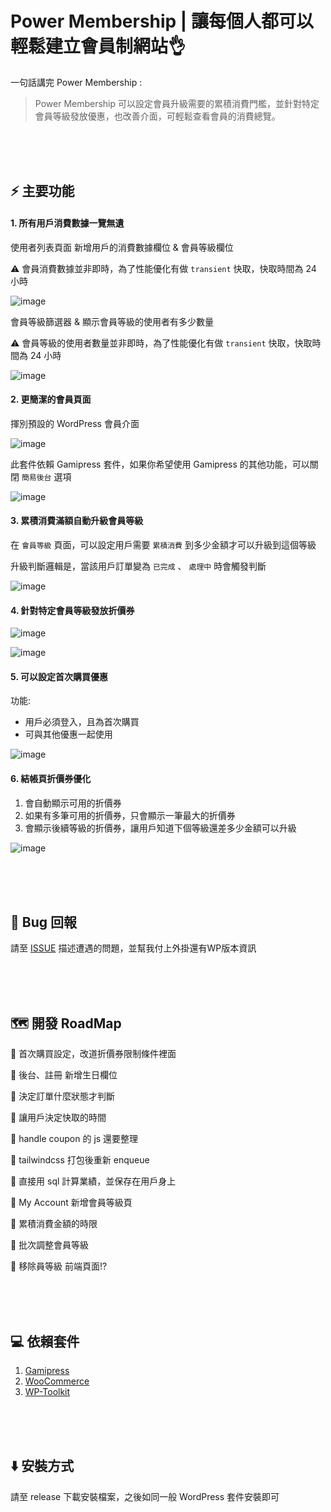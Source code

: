 # Power Membership | 讓每個人都可以輕鬆建立會員制網站👌
一句話講完 Power Membership :

> Power Membership 可以設定會員升級需要的累積消費門檻，並針對特定會員等級發放優惠，也改善介面，可輕鬆查看會員的消費總覽。

<br><br><br>

## ⚡ 主要功能

#### 1. 所有用戶消費數據一覽無遺

使用者列表頁面 新增用戶的消費數據欄位 & 會員等級欄位

⚠ 會員消費數據並非即時，為了性能優化有做 `transient` 快取，快取時間為 24 小時

![image](https://github.com/j7-dev/wp-power-membership/assets/9213776/71bcf616-e497-4d64-b017-2067e3f245da)


會員等級篩選器 & 顯示會員等級的使用者有多少數量

⚠ 會員等級的使用者數量並非即時，為了性能優化有做 `transient` 快取，快取時間為 24 小時

![image](https://github.com/j7-dev/wp-power-membership/assets/9213776/4c4c58da-d2a4-4830-8af2-ab83ac66a2dc)



#### 2. 更簡潔的會員頁面

揮別預設的 WordPress 會員介面

![image](https://github.com/j7-dev/wp-power-membership/assets/9213776/021542b2-8968-40f1-a4f5-5f36050719e7)

此套件依賴 Gamipress 套件，如果你希望使用 Gamipress 的其他功能，可以關閉 `簡易後台` 選項

![image](https://github.com/j7-dev/wp-power-membership/assets/9213776/84d85bb5-9516-4dd5-baf7-169089a87a6b)



#### 3. 累積消費滿額自動升級會員等級

在 `會員等級` 頁面，可以設定用戶需要 `累積消費` 到多少金額才可以升級到這個等級

升級判斷邏輯是，當該用戶訂單變為 `已完成` 、 `處理中` 時會觸發判斷

![image](https://github.com/j7-dev/wp-power-membership/assets/9213776/58ae1b7a-fd1b-4079-b204-ff1a246c15aa)



#### 4. 針對特定會員等級發放折價券

![image](https://github.com/j7-dev/wp-power-membership/assets/9213776/2e55581d-032d-42b6-968d-f92fe29e5d20)


![image](https://github.com/j7-dev/wp-power-membership/assets/9213776/c575cd1c-5494-4d22-8a34-5da58b336c17)

#### 5. 可以設定首次購買優惠

功能:
 - 用戶必須登入，且為首次購買
 - 可與其他優惠一起使用

![image](https://github.com/j7-dev/wp-power-membership/assets/9213776/2c182256-b386-4796-8e82-01c02df9b32b)


#### 6. 結帳頁折價券優化

1. 會自動顯示可用的折價券
2. 如果有多筆可用的折價券，只會顯示一筆最大的折價券
3. 會顯示後續等級的折價券，讓用戶知道下個等級還差多少金額可以升級

![image](https://github.com/j7-dev/wp-power-membership/assets/9213776/fa1a2ae0-0770-4ed3-80b0-1c306dda4ac2)




<br><br><br>

 ## 🐞 Bug 回報

請至 [ISSUE](https://github.com/j7-dev/wp-power-membership/issues) 描述遭遇的問題，並幫我付上外掛還有WP版本資訊

<br><br><br>

## 🗺️ 開發 RoadMap

🔲 首次購買設定，改道折價券限制條件裡面

🔲 後台、註冊 新增生日欄位

🔲 決定訂單什麼狀態才判斷

🔲 讓用戶決定快取的時間

🔲 handle coupon 的 js 還要整理

🔲 tailwindcss 打包後重新 enqueue

🔲 直接用 sql 計算業績，並保存在用戶身上

🔲 My Account 新增會員等級頁

🔲 累積消費金額的時限

🔲 批次調整會員等級

🔲 移除員等級 前端頁面!?


<br><br><br>


 ## 💻 依賴套件
1. [Gamipress](https://tw.wordpress.org/plugins/gamipress/)
2. [WooCommerce](https://tw.wordpress.org/plugins/woocommerce/)
3. [WP-Toolkit](https://github.com/j7-dev/wp-toolkit)


<br><br><br>




## ⬇️ 安裝方式

請至 release 下載安裝檔案，之後如同一般 WordPress 套件安裝即可
